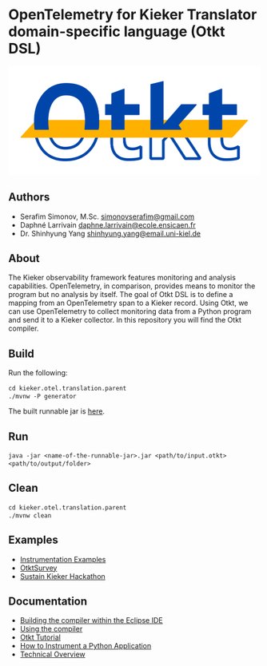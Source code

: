 # OpenTelemetry for Kieker Translator domain-specific language (Otkt DSL)

![Otkt logo](docs/img/otkt_logo.svg)

## Authors

- Serafim Simonov, M.Sc. <simonovserafim@gmail.com>
- Daphné Larrivain <daphne.larrivain@ecole.ensicaen.fr>
- Dr. Shinhyung Yang <shinhyung.yang@email.uni-kiel.de>

## About

The Kieker observability framework features monitoring and analysis capabilities. OpenTelemetry, in comparison, provides means to monitor the program but no analysis by itself. The goal of Otkt DSL is to define a mapping from an OpenTelemetry span to a Kieker record. Using Otkt, we can use OpenTelemetry to collect monitoring data from a Python program and send it to a Kieker collector. In this repository you will find the Otkt compiler.

## Build


Run the following:
```
cd kieker.otel.translation.parent
./mvnw -P generator
```
The built runnable jar is [here](kieker.otel.translation.parent/kieker.otel.translation.generator/target).

## Run

```
java -jar <name-of-the-runnable-jar>.jar <path/to/input.otkt> <path/to/output/folder>
```

## Clean

```
cd kieker.otel.translation.parent
./mvnw clean
```

## Examples

- [Instrumentation Examples](https://github.com/Misrobody/OtktDSL-examples)
- [OtktSurvey](https://github.com/Misrobody/OtktSurvey)
- [Sustain Kieker Hackathon](https://github.com/kieker-monitoring/SustainKiekerHackathon)

## Documentation

- [Building the compiler within the Eclipse IDE](docs/BUILD-ECLIPSE.md)
- [Using the compiler](docs/BUILD.md)
- [Otkt Tutorial](docs/OTKT-TUTORIAL.md)
- [How to Instrument a Python Application](docs/INSTRUMENT.md)
- [Technical Overview](docs/TECHNICAL-SUMMARY.md)
